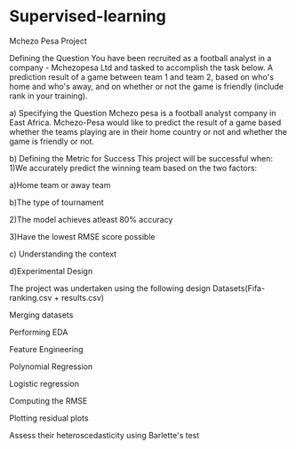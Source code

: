 # Supervised-learning

Mchezo Pesa Project

Defining the Question You have been recruited as a football analyst in a company - Mchezopesa Ltd and tasked to accomplish the task below.
A prediction result of a game between team 1 and team 2, based on who's home and who's away, and on whether or not the game is friendly (include rank in your training).

a) Specifying the Question Mchezo pesa is a football analyst company in East Africa. Mchezo-Pesa would like to predict the result of a game based whether the teams playing are in their home country or not and whether the game is friendly or not.

b) Defining the Metric for Success This project will be successful when: 1)We accurately predict the winning team based on the two factors:

a)Home team or away team

b)The type of tournament

2)The model achieves atleast 80% accuracy

3)Have the lowest RMSE score possible

c) Understanding the context


d)Experimental Design

The project was undertaken using the following design Datasets(Fifa-ranking.csv + results.csv)

Merging datasets

Performing EDA

Feature Engineering

Polynomial Regression

Logistic regression

Computing the RMSE

Plotting residual plots

Assess their heteroscedasticity using Barlette's test


